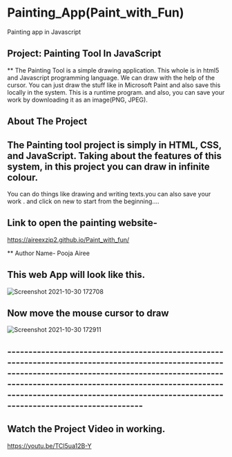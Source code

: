 # Painting_App(Paint_with_Fun)
Painting app in Javascript 

## Project: Painting Tool In JavaScript

** The Painting Tool is a simple drawing application. This whole is in html5 and Javascript programming language. We can draw with the help of the cursor. You can just draw the stuff like in Microsoft Paint and also save this locally in the system. This is a runtime program. and also, you can save your work by downloading it as an image(PNG, JPEG).




## About The Project

 ## The Painting tool project is simply in HTML, CSS, and JavaScript. Taking about the features of this system, in this project you can draw in infinite colour. 
You can do things like drawing and writing texts.you can also save your work  . and click on new to start from the beginning....

## Link to open the painting website-
https://aireexzip2.github.io/Paint_with_fun/



** Author Name- Pooja Airee

## This web App will look like this.
![Screenshot 2021-10-30 172708](https://user-images.githubusercontent.com/74178745/139532456-b4afbdd6-6515-4524-964c-c1e23a1cd8c2.png)

  ## Now move the mouse cursor to draw 

![Screenshot 2021-10-30 172911](https://user-images.githubusercontent.com/74178745/139532435-6133d601-8027-4646-b871-70c4a4dc20c4.png)


## -----------------------------------------------------------------------------------------------------------------------------------------------------------------------------------------------------------------------------------------------------------------------------------------------
## Watch the Project Video in working.
https://youtu.be/TCI5ua12B-Y
